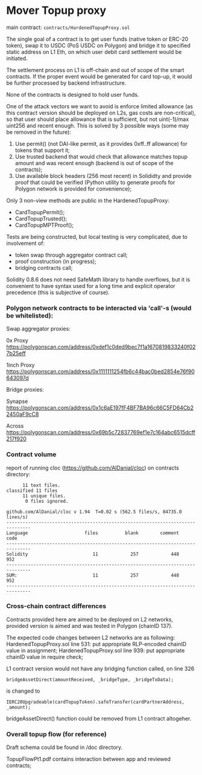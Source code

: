 Mover Topup proxy
=================

main contract: `contracts/HardenedTopupProxy.sol`

The single goal of a contract is to get user funds (native token or ERC-20 token),
swap it to USDC (PoS USDC on Polygon) and bridge it to specified static address on L1 Eth,
on which user debit card settlement would be initiated.

The settlement process on L1 is off-chain and out of scope of the smart contracts.
If the proper event would be generated for card top-up, it would be further processed
by backend infrastructure.

None of the contracts is designed to hold user funds.

One of the attack vectors we want to avoid is enforce limited allowance (as this contract
version should be deployed on L2s, gas costs are non-critical), so that user should
place allowance that is sufficient, but not uint(-1)/max uint256 and recent enough.
This is solved by 3 possible ways (some may be removed in the future):
1. Use permit() (not DAI-like permit, as it provides 0xff..ff allowance) for tokens that support it;
2. Use trusted backend that would check that allowance matches topup amount and was recent enough
   (backend is out of scope of the contracts);
3. Use available block headers (256 most recent) in Solididty and provide proof that could be
   verified (Python utility to generate proofs for Polygon network is provided for convenience);

Only 3 non-view methods are public in the HardenedTopupProxy:
- CardTopupPermit();
- CardTopupTrusted();
- CardTopupMPTProof();

Tests are being constructed, but local testing is very complicated, due to involvement of:
- token swap through aggregator contract call;
- proof construction (in progress);
- bridging contracts call;

Solidity 0.8.6 does not need SafeMath library to handle overflows, but it is convenient
to have syntax used for a long time and explicit operator precedence (this is subjective of course).


### Polygon network contracts to be interacted via 'call'-s (would be whitelisted):

Swap aggregator proxies:

0x Proxy
https://polygonscan.com/address/0xdef1c0ded9bec7f1a1670819833240f027b25eff

1inch Proxy
https://polygonscan.com/address/0x1111111254fb6c44bac0bed2854e76f90643097d

Bridge proxies:

Synapse
https://polygonscan.com/address/0x1c6aE197fF4BF7BA96c66C5FD64Cb22450aF9cC8

Across
https://polygonscan.com/address/0x69b5c72837769ef1e7c164abc6515dcff217f920


### Contract volume

report of running cloc (https://github.com/AlDanial/cloc) on contracts directory:
```
      11 text files.
classified 11 files
      11 unique files.                              
       0 files ignored.

github.com/AlDanial/cloc v 1.94  T=0.02 s (562.5 files/s, 84735.0 lines/s)
-------------------------------------------------------------------------------
Language                     files          blank        comment           code
-------------------------------------------------------------------------------
Solidity                        11            257            448            952
-------------------------------------------------------------------------------
SUM:                            11            257            448            952
-------------------------------------------------------------------------------
```

### Cross-chain contract differences

Contracts provided here are aimed to be deployed on L2 networks, provided version
is aimed and was tested in Polygon (chainID 137).

The expected code changes between L2 networks are as following:
HardenedTopupProxy.sol line 531: put appropriate RLP-encoded chainID value in assignment;
HardenedTopupProxy.sol line 939: put appropriate chainID value in require check;

L1 contract version would not have any bridging function called, on line 326

    bridgeAssetDirect(amountReceived, _bridgeType, _bridgeTxData);

is changed to

    IERC20Upgradeable(cardTopupToken).safeTransfer(cardPartnerAddress, _amount);

bridgeAssetDirect() function could be removed from L1 contract altogeher.


### Overall topup flow (for reference)

Draft schema could be found in /doc directory.

TopupFlowPt1.pdf contains interaction between app and reviewed contracts;
